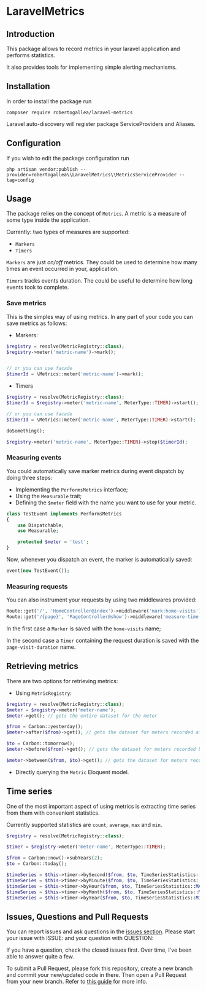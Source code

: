 # LaravelMetrics

## Introduction

This package allows to record metrics in your laravel application and performs statistics.

It also provides tools for implementing simple alerting mechanisms.

## Installation
In order to install the package run

`composer require robertogallea/laravel-metrics`

Laravel auto-discovery will register package ServiceProviders and Aliases.

## Configuration
If you wish to edit the package configuration run

`php artisan vendor:publish --provider=robertogallea\\LaravelMetrics\\MetricsServiceProvider --tag=config`

## Usage
The package relies on the concept of `Metrics`.
A metric is a measure of some type inside the application. 

Currently: two types of measures are supported:
- `Markers`
- `Timers`

`Markers` are just _on/off_ metrics. They could be used to determine how many times an event occurred in your,
application. 

`Timers` tracks events duration. The could be useful to determine how long events took to complete.

### Save metrics
This is the simples way of using metrics. In any part of your code you can save metrics as follows:
- Markers:
```php
$registry = resolve(MetricRegistry::class);
$registry->meter('metric-name')->mark();


// or you can use facade
$timerId = \Metrics::meter('metric-name')->mark();
```

- Timers
```php
$registry = resolve(MetricRegistry::class);
$timerId = $registry->meter('metric-name', MeterType::TIMER)->start();

// or you can use facade
$timerId = \Metrics::meter('metric-name', MeterType::TIMER)->start();

doSomething();

$registry->meter('metric-name', MeterType::TIMER)->stop($timerId);
```

### Measuring events
You could automatically save marker metrics during event dispatch by doing three steps:
 - Implementing the `PerformsMetrics` interface;
 - Using the `Measurable` trait;
 - Defining the `$meter` field with the name you want to use for your metric.

```php
class TestEvent implements PerformsMetrics
{
    use Dispatchable;
    use Measurable;

    protected $meter = 'test';
}
```

Now, whenever you dispatch an event, the marker is automatically saved:

```php
event(new TestEvent());
``` 

### Measuring requests
You can also instrument your requests by using two middlewares provided:
```php
Route::get('/', 'HomeController@index')->middleware('mark:home-visits');
Route::get('/{page}', 'PageController@show')->middleware('measure-time:page-visits-duration');
```

In the first case a `Marker` is saved with the `home-visits` name;

In the second case a `Timer` containing the request duration is saved with the `page-visit-duration` name.

## Retrieving metrics

There are two options for retrieving metrics:
- Using `MetricRegistry`:
```php
$registry = resolve(MetricRegistry::class);
$meter = $registry->meter('meter-name');
$meter->get(); // gets the entire dataset for the meter

$from = Carbon::yesterday();
$meter->after($from)->get(); // gets the dataset for meters recorded after $from

$to = Carbon::tomorrow();
$meter->before($from)->get(); // gets the dataset for meters recorded before $to

$meter->between($from, $to)->get(); // gets the dataset for meters recorded between $from and $to
```

- Directly querying the `Metric` Eloquent model.

## Time series

One of the most important aspect of using metrics is extracting time series from them with convenient statistics.

Currently supported statistics are `count`, `average`, `max` and `min`.

```php
$registry = resolve(MetricRegistry::class);

$timer = $registry->meter('meter-name', MeterType::TIMER);

$from = Carbon::now()->subYears(2);
$to = Carbon::today();

$timeSeries = $this->timer->bySecond($from, $to, TimeSeriesStatistics::COUNT);
$timeSeries = $this->timer->byMinute($from, $to, TimeSeriesStatistics::AVERAGE);
$timeSeries = $this->timer->byHour($from, $to, TimeSeriesStatistics::MAX);
$timeSeries = $this->timer->byMonth($from, $to, TimeSeriesStatistics::MIN);
$timeSeries = $this->timer->byYear($from, $to, TimeSeriesStatistics::MIN);
``` 

## Issues, Questions and Pull Requests
You can report issues and ask questions in the [issues section](https://github.com/robertogallea/LaravelMetrics/issues). Please start your issue with ISSUE: and your question with QUESTION:

If you have a question, check the closed issues first. Over time, I've been able to answer quite a few.

To submit a Pull Request, please fork this repository, create a new branch and commit your new/updated code in there. Then open a Pull Request from your new branch. Refer to [this guide](https://help.github.com/articles/about-pull-requests/) for more info.